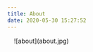 ```yaml
---
title: About
date: 2020-05-30 15:27:52
---
```

<!--Hello, it&#39;s me..-->
<div style="margin:15px">![about](about.jpg)</div>